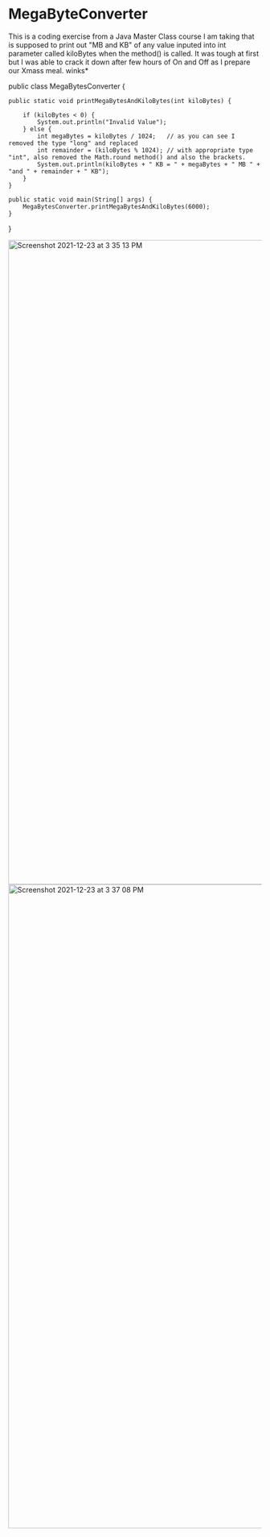 # MegaByteConverter
This is a coding exercise from a Java Master Class course I am taking that is supposed to print out "MB and KB" of any value inputed into int parameter called  kiloBytes when the method() is called. It was tough at first but I was able to crack it down after few hours of On and Off as I prepare our Xmass meal.  winks* 


public class MegaBytesConverter {

    public static void printMegaBytesAndKiloBytes(int kiloBytes) {

        if (kiloBytes < 0) {
            System.out.println("Invalid Value");
        } else {
            int megaBytes = kiloBytes / 1024;   // as you can see I removed the type "long" and replaced 
            int remainder = (kiloBytes % 1024); // with appropriate type "int", also removed the Math.round method() and also the brackets. 
            System.out.println(kiloBytes + " KB = " + megaBytes + " MB " + "and " + remainder + " KB");
        }
    }

    public static void main(String[] args) {
        MegaBytesConverter.printMegaBytesAndKiloBytes(6000);
    }

}


<img width="1280" alt="Screenshot 2021-12-23 at 3 35 13 PM" src="https://user-images.githubusercontent.com/96517341/147262233-399c203e-b76b-49e3-92cf-dd6fdef22f86.png">
<img width="1279" alt="Screenshot 2021-12-23 at 3 37 08 PM" src="https://user-images.githubusercontent.com/96517341/147262250-b18415a3-7607-4a4b-be77-e43f7988db04.png">


